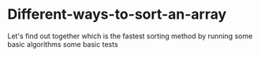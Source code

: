 # Different-ways-to-sort-an-array
Let's find out together which is the fastest sorting method by running some basic algorithms some basic tests
